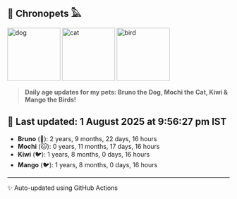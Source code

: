 ## 🐾 Chronopets 𓅓

<img src="https://media.giphy.com/media/3oriO0OEd9QIDdllqo/giphy.gif" width="120" height="120" alt="dog"> <img src="https://media.giphy.com/media/OmK8lulOMQ9XO/giphy.gif" width="120" height="120" alt="cat"> <img src="https://media.giphy.com/media/1dMNq7sH2v5i/giphy.gif" width="120" height="120" alt="bird"> 

> **Daily age updates for my pets: Bruno the Dog, Mochi the Cat, Kiwi & Mango the Birds!**

## 📅 Last updated: 1 August 2025 at 9:56:27 pm IST

- **Bruno** (🐶): 2 years, 9 months, 22 days, 16 hours
- **Mochi** (🐱): 0 years, 11 months, 17 days, 16 hours
- **Kiwi** (🐦): 1 years, 8 months, 0 days, 16 hours
- **Mango** (🐦): 1 years, 8 months, 0 days, 16 hours

---
✨ Auto-updated using GitHub Actions
